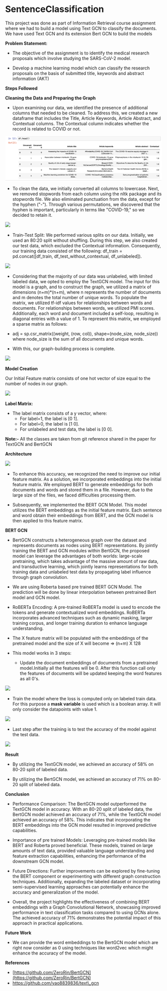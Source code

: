 # SentenceClassification
This project was done as part of Information Retrieval course assignment where we had to build a model using Text GCN to classify the documents. We have used Text GCN and its extension Bert GCN to build the models

**Problem Statement:**

- The objective of the assignment is to identify the medical research proposals which involve studying the SARS-CoV-2 model.

- Develop a machine learning model which can classify the research proposals on the basis of submitted title, keywords and abstract information (AKT)

**Steps Followed**

**Cleaning the Data and Preparing the Graph**

- Upon examining our data, we identified the presence of additional columns that needed to be cleaned. To address this, we created a new dataframe that includes the Title, Article Keywords, Article Abstract, and Contextual columns. The Contextual column indicates whether the record is related to COVID or not.

![](https://github.com/mayanku/SentenceClassification/blob/main/dataframe.png)

- To clean the data, we initially converted all columns to lowercase. Next, we removed stopwords from each column using the nltk package and its stopwords file. We also eliminated punctuation from the data, except for the hyphen ("-"). Through various permutations, we discovered that the hyphen is important, particularly in terms like "COVID-19," so we decided to retain it.

![](RackMultipart20230526-1-ow69lj_html_25962f59027fb4ec.png)

- Train-Test Split: We performed various splits on our data. Initially, we used an 80:20 split without shuffling. During this step, we also created our test data, which excluded the Contextual information. Consequently, our training data consisted of the following: df\_train = pd.concat([df\_train, df\_test\_without\_contextual, df\_unlabeled]).

![](RackMultipart20230526-1-ow69lj_html_bc02fb5eb1eec94d.png)

- Considering that the majority of our data was unlabeled, with limited labeled data, we opted to employ the TextGCN model. The input for this model is a graph, and to construct the graph, we utilized a matrix of dimensions (n+m)\*(n+m), where n represents the number of documents and m denotes the total number of unique words. To populate the matrix, we utilized tf-idf values for relationships between words and documents. For relationships between words, we utilized PMI scores. Additionally, each word and document included a self-loop, resulting in diagonal entries with a value of 1. To represent this matrix, we employed a sparse matrix as follows:

- adj = sp.csr\_matrix((weight, (row, col)), shape=(node\_size, node\_size)) where node\_size is the sum of all documents and unique words.

- With this, our graph-building process is complete.

![](RackMultipart20230526-1-ow69lj_html_61da375f8c7dbe40.png)

**Model Creation**

Our Initial Feature matrix consists of one hot vector of size equal to the number of nodes in our graph.

![](RackMultipart20230526-1-ow69lj_html_4ac4c695e5a5fa8e.png)

**Label Matrix:**

- The label matrix consists of a y vector, where:
  - For label=1, the label is [0 1].
  - For label=0, the label is [1 0].
  - For unlabeled and test data, the label is [0 0].

**Note:-** All the classes are taken from git reference shared in the paper for TextGCN and BertGCN

**Architecture**

![](RackMultipart20230526-1-ow69lj_html_9052e98cba592f30.png)

- To enhance this accuracy, we recognized the need to improve our initial feature matrix. As a solution, we incorporated embeddings into the initial feature matrix. We employed BERT to generate embeddings for both documents and words and stored them in a file. However, due to the large size of the files, we faced difficulties processing them.

- Subsequently, we implemented the BERT GCN Model. This model utilizes the BERT embeddings as the initial feature matrix. Each sentence and word obtain their embeddings from BERT, and the GCN model is then applied to this feature matrix.

**BERT GCN**

- BertGCN constructs a heterogeneous graph over the dataset and represents documents as nodes using BERT representations. By jointly training the BERT and GCN modules within BertGCN, the proposed model can leverage the advantages of both worlds: large-scale pretraining, which takes advantage of the massive amount of raw data, and transductive learning, which jointly learns representations for both training data and unlabeled test data by propagating label influence through graph convolution.

- We are using Roberta based pre trained BERT GCN Model. The prediction will be done by linear interpolation between pretrained Bert model and GCN model.

- RoBERTa Encoding: A pre-trained RoBERTa model is used to encode the tokens and generate contextualized word embeddings. RoBERTa incorporates advanced techniques such as dynamic masking, larger training corpus, and longer training duration to enhance language understanding.

- The X feature matrix will be populated with the embeddings of the pretrained model and the size of X will become =\> (n+m) X 128

- This model works in 3 steps:
  - Update the document embeddings of documents from a pretrained model.Initially all the features will be 0. After this function call only the features of documents will be updated keeping the word features as all 0's.

![](RackMultipart20230526-1-ow69lj_html_fdb6847312e4ece0.png)

  - Train the model where the loss is computed only on labeled train data. For this purpose a **mask variable** is used which is a boolean array. It will only consider the datapoints with value 1.

![](RackMultipart20230526-1-ow69lj_html_898e240965aab0bb.png)

  - Last step after the training is to test the accuracy of the model against the test data.

![](RackMultipart20230526-1-ow69lj_html_99b329fa7d835fdd.png)

**Result**

- By utilizing the TextGCN model, we achieved an accuracy of 58% on 80-20 split of labeled data.

- By utilizing the BertGCN model, we achieved an accuracy of 71% on 80-20 split of labeled data.

**Conclusion**

- Performance Comparison: The BertGCN model outperformed the TextGCN model in accuracy. With an 80-20 split of labeled data, the BertGCN model achieved an accuracy of 71%, while the TextGCN model achieved an accuracy of 58%. This indicates that incorporating the BERT embeddings into the GCN model resulted in improved predictive capabilities.

- Importance of pre trained Models: Leveraging pre-trained models like BERT and Roberta proved beneficial. These models, trained on large amounts of text data, provided valuable language understanding and feature extraction capabilities, enhancing the performance of the downstream GCN model.

- Future Directions: Further improvements can be explored by fine-tuning the BERT component or experimenting with different graph construction techniques. Additionally, expanding the labeled dataset or incorporating semi-supervised learning approaches can potentially enhance the accuracy and generalization of the model.

- Overall, the project highlights the effectiveness of combining BERT embeddings with a Graph Convolutional Network, showcasing improved performance in text classification tasks compared to using GCNs alone. The achieved accuracy of 71% demonstrates the potential impact of this approach in practical applications.

**Future Work**

- We can provide the word embeddings to the BertGCN model which are right now consider as 0 using techniques like word2vec which might enhance the accuracy of the model.

**References**

- [https://github.com/ZeroRin/BertGCN](https://github.com/ZeroRin/BertGCN)
- https://github.com/yao8839836/text\_gcn
